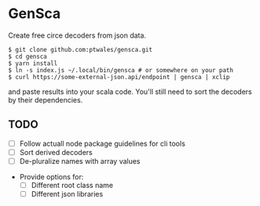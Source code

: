 # GenSca

Create free circe decoders from json data.

```shell
$ git clone github.com:ptwales/gensca.git
$ cd gensca
$ yarn install
$ ln -s index.js ~/.local/bin/gensca # or somewhere on your path
$ curl https://some-external-json.api/endpoint | gensca | xclip
```
and paste results into your scala code.  You'll still need to sort the decoders
by their dependencies.

## TODO

- [ ] Follow actuall node package guidelines for cli tools
- [ ] Sort derived decoders
- [ ] De-pluralize names with array values
- Provide options for:
  - [ ] Different root class name
  - [ ] Different json libraries
